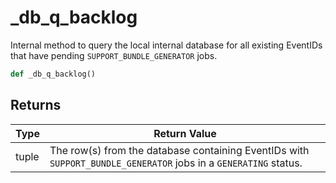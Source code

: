 # _db_q_backlog

Internal method to query the local internal database for all existing EventIDs that have pending `SUPPORT_BUNDLE_GENERATOR` jobs.
```py
def _db_q_backlog()
```


## Returns
| Type | Return Value                                                                                   |
|------|-----------------------------------------------------------------------------------------------|
| tuple  | The row(s) from the database containing EventIDs with `SUPPORT_BUNDLE_GENERATOR` jobs in a `GENERATING` status. |
